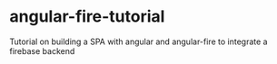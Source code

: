 # angular-fire-tutorial
Tutorial on building a SPA with angular and angular-fire to integrate a firebase backend
